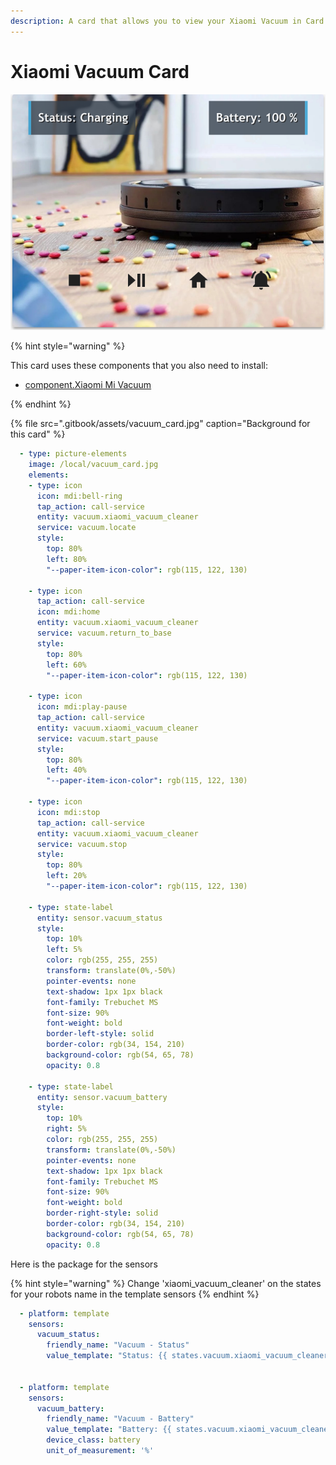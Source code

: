 ```yaml
---
description: A card that allows you to view your Xiaomi Vacuum in Card form
---
```


# Xiaomi Vacuum Card

![](.gitbook/assets/vacuum_card_example.png)

{% hint style="warning" %}

This card uses these components that you also need to install:

* [component.Xiaomi Mi Vacuum](https://www.home-assistant.io/components/vacuum.xiaomi_miio/)

{% endhint %}

{% file src=".gitbook/assets/vacuum_card.jpg" caption="Background for this card" %}

```yaml
  - type: picture-elements
    image: /local/vacuum_card.jpg
    elements:
    - type: icon
      icon: mdi:bell-ring
      tap_action: call-service
      entity: vacuum.xiaomi_vacuum_cleaner
      service: vacuum.locate
      style:
        top: 80%
        left: 80%
        "--paper-item-icon-color": rgb(115, 122, 130)

    - type: icon
      tap_action: call-service
      icon: mdi:home
      entity: vacuum.xiaomi_vacuum_cleaner
      service: vacuum.return_to_base
      style:
        top: 80%
        left: 60%
        "--paper-item-icon-color": rgb(115, 122, 130)

    - type: icon
      icon: mdi:play-pause
      tap_action: call-service
      entity: vacuum.xiaomi_vacuum_cleaner
      service: vacuum.start_pause
      style:
        top: 80%
        left: 40%
        "--paper-item-icon-color": rgb(115, 122, 130)

    - type: icon
      icon: mdi:stop
      tap_action: call-service
      entity: vacuum.xiaomi_vacuum_cleaner
      service: vacuum.stop
      style:
        top: 80%
        left: 20%
        "--paper-item-icon-color": rgb(115, 122, 130)

    - type: state-label
      entity: sensor.vacuum_status
      style:
        top: 10%
        left: 5%
        color: rgb(255, 255, 255)
        transform: translate(0%,-50%)
        pointer-events: none
        text-shadow: 1px 1px black
        font-family: Trebuchet MS
        font-size: 90%
        font-weight: bold
        border-left-style: solid
        border-color: rgb(34, 154, 210)
        background-color: rgb(54, 65, 78)
        opacity: 0.8

    - type: state-label
      entity: sensor.vacuum_battery
      style:
        top: 10%
        right: 5%
        color: rgb(255, 255, 255)
        transform: translate(0%,-50%)
        pointer-events: none
        text-shadow: 1px 1px black
        font-family: Trebuchet MS
        font-size: 90%
        font-weight: bold
        border-right-style: solid
        border-color: rgb(34, 154, 210)
        background-color: rgb(54, 65, 78)
        opacity: 0.8
```

Here is the package for the sensors

{% hint style="warning" %}
Change 'xiaomi_vacuum_cleaner' on the states for your robots name in the template sensors
{% endhint %}

```yaml
  - platform: template
    sensors:
      vacuum_status:
        friendly_name: "Vacuum - Status"
        value_template: "Status: {{ states.vacuum.xiaomi_vacuum_cleaner.attributes.status }}"


  - platform: template
    sensors:
      vacuum_battery:
        friendly_name: "Vacuum - Battery"
        value_template: "Battery: {{ states.vacuum.xiaomi_vacuum_cleaner.attributes.battery_level }}"
        device_class: battery
        unit_of_measurement: '%'
```



